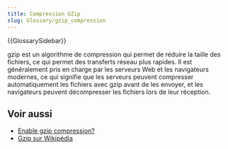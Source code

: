 ```yaml
---
title: Compression GZip
slug: Glossary/gzip_compression
---
```


{{GlossarySidebar}}

gzip est un algorithme de compression qui permet de réduire la taille des fichiers, ce qui permet des transferts réseau plus rapides. Il est généralement pris en charge par les serveurs Web et les navigateurs modernes, ce qui signifie que les serveurs peuvent compresser automatiquement les fichiers avec gzip avant de les envoyer, et les navigateurs peuvent décompresser les fichiers lors de leur réception.

## Voir aussi

- [Enable gzip compression?](https://varvy.com/pagespeed/enable-compression.html)
- [Gzip sur Wikipédia](https://fr.wikipedia.org/wiki/Gzip)
